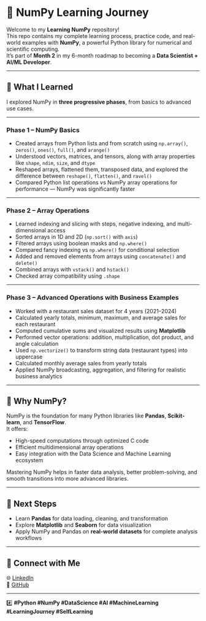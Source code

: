 # 📘 NumPy Learning Journey

Welcome to my **Learning NumPy** repository!  
This repo contains my complete learning process, practice code, and real-world examples with **NumPy**, a powerful Python library for numerical and scientific computing.  
It’s part of **Month 2** in my 6-month roadmap to becoming a **Data Scientist + AI/ML Developer**.

---

## 🧠 What I Learned

I explored NumPy in **three progressive phases**, from basics to advanced use cases.

---

### **Phase 1 – NumPy Basics**
- Created arrays from Python lists and from scratch using `np.array()`, `zeros()`, `ones()`, `full()`, and `arange()`
- Understood vectors, matrices, and tensors, along with array properties like `shape`, `ndim`, `size`, and `dtype`
- Reshaped arrays, flattened them, transposed data, and explored the difference between `reshape()`, `flatten()`, and `ravel()`
- Compared Python list operations vs NumPy array operations for performance — NumPy was significantly faster

---

### **Phase 2 – Array Operations**
- Learned indexing and slicing with steps, negative indexing, and multi-dimensional access
- Sorted arrays in 1D and 2D (`np.sort()` with `axis`)
- Filtered arrays using boolean masks and `np.where()`
- Compared fancy indexing vs `np.where()` for conditional selection
- Added and removed elements from arrays using `concatenate()` and `delete()`
- Combined arrays with `vstack()` and `hstack()`
- Checked array compatibility using `.shape`

---

### **Phase 3 – Advanced Operations with Business Examples**
- Worked with a restaurant sales dataset for 4 years (2021–2024)
- Calculated yearly totals, minimum, maximum, and average sales for each restaurant
- Computed cumulative sums and visualized results using **Matplotlib**
- Performed vector operations: addition, multiplication, dot product, and angle calculation
- Used `np.vectorize()` to transform string data (restaurant types) into uppercase
- Calculated monthly average sales from yearly totals
- Applied NumPy broadcasting, aggregation, and filtering for realistic business analytics

---

## 📌 Why NumPy?
NumPy is the foundation for many Python libraries like **Pandas**, **Scikit-learn**, and **TensorFlow**.  
It offers:
- High-speed computations through optimized C code
- Efficient multidimensional array operations
- Easy integration with the Data Science and Machine Learning ecosystem

Mastering NumPy helps in faster data analysis, better problem-solving, and smooth transitions into more advanced libraries.

---

## 🚀 Next Steps
- Learn **Pandas** for data loading, cleaning, and transformation
- Explore **Matplotlib** and **Seaborn** for data visualization
- Apply NumPy and Pandas on **real-world datasets** for complete analysis workflows

---

## 🔗 Connect with Me
🌐 [LinkedIn](https://linkedin.com/in/sangitgyawali)  
🐙 [GitHub](https://github.com/sangitgyawali)  

---

#️⃣ **#Python #NumPy #DataScience #AI #MachineLearning #LearningJourney #SelfLearning**

